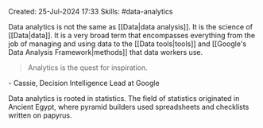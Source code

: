 Created: 25-Jul-2024 17:33
Skills: #data-analytics

Data analytics is not the same as [[Data|data analysis]]. It is the science of [[Data|data]]. It is a very broad term that encompasses everything from the job of managing and using data to the [[Data tools|tools]] and [[Google's Data Analysis Framework|methods]] that data workers use. 

>Analytics is the quest for inspiration.

\- Cassie, Decision Intelligence Lead at Google

Data analytics is rooted in statistics. The field of statistics originated in Ancient Egypt, where pyramid builders used spreadsheets and checklists written on papyrus.
